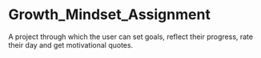 # Growth_Mindset_Assignment
A project through which the user can set goals, reflect their progress, rate their day and get motivational quotes. 
